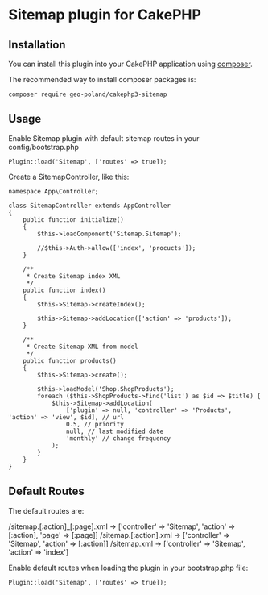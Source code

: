 # Sitemap plugin for CakePHP

## Installation

You can install this plugin into your CakePHP application using [composer](http://getcomposer.org).

The recommended way to install composer packages is:

```
composer require geo-poland/cakephp3-sitemap
```


## Usage

Enable Sitemap plugin with default sitemap routes in your config/bootstrap.php

```
Plugin::load('Sitemap', ['routes' => true]);
```

Create a SitemapController, like this:


```
namespace App\Controller;

class SitemapController extends AppController
{
    public function initialize()
    {
        $this->loadComponent('Sitemap.Sitemap');

        //$this->Auth->allow(['index', 'procucts']);
    }

    /**
     * Create Sitemap index XML
     */
    public function index()
    {
        $this->Sitemap->createIndex();

        $this->Sitemap->addLocation(['action' => 'products']);
    }

    /**
     * Create Sitemap XML from model
     */
    public function products()
    {
        $this->Sitemap->create();

        $this->loadModel('Shop.ShopProducts');
        foreach ($this->ShopProducts->find('list') as $id => $title) {
            $this->Sitemap->addLocation(
                ['plugin' => null, 'controller' => 'Products', 'action' => 'view', $id], // url
                0.5, // priority
                null, // last modified date
                'monthly' // change frequency
            );
        }
    }
}
```


## Default Routes


The default routes are:

/sitemap.[:action]_[:page].xml -> ['controller' => 'Sitemap', 'action' => [:action], 'page' => [:page]]
/sitemap.[:action].xml -> ['controller' => 'Sitemap', 'action' => [:action]]
/sitemap.xml -> ['controller' => 'Sitemap', 'action' => 'index']


Enable default routes when loading the plugin in your bootstrap.php file:
```
Plugin::load('Sitemap', ['routes' => true]);
```